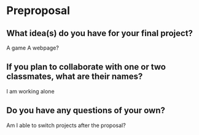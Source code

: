 # Preproposal

## What idea(s) do you have for your final project?

A game
A webpage?

## If you plan to collaborate with one or two classmates, what are their names?

I am working alone

## Do you have any questions of your own?

Am I able to switch projects after the proposal?
